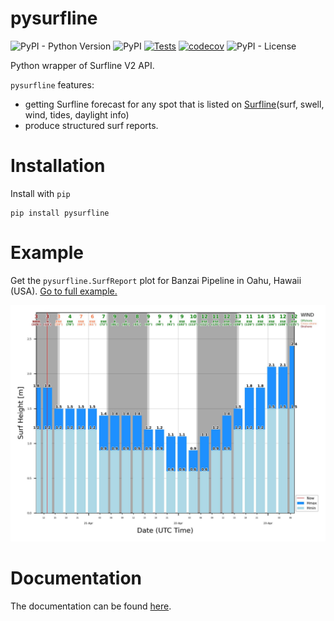 # pysurfline

![PyPI - Python Version](https://img.shields.io/pypi/pyversions/pysurfline)
![PyPI](https://img.shields.io/pypi/v/pysurfline?color=blue)
[![Tests](https://github.com/giocaizzi/pysurfline/actions/workflows/tests.yml/badge.svg?branch=main)](https://github.com/giocaizzi/pysurfline/actions/workflows/tests.yml)
[![codecov](https://codecov.io/gh/giocaizzi/pysurfline/branch/main/graph/badge.svg?token=48CPYKM5BR)](https://codecov.io/gh/giocaizzi/pysurfline)
![PyPI - License](https://img.shields.io/pypi/l/pysurfline)

Python wrapper of Surfline V2 API.

`pysurfline` features:
- getting Surfline forecast for any spot that is listed on [Surfline](https://www.surfline.com)(surf, swell, wind, tides, daylight info)
- produce structured surf reports.

# Installation

Install with `pip`
```
pip install pysurfline
```

# Example

Get the `pysurfline.SurfReport` plot for Banzai Pipeline in Oahu, Hawaii (USA).
[Go to full example.](https://giocaizzi.github.io/pysurfline/examples/surf_report.html)

![SurfReport plot](https://github.com/giocaizzi/pysurfline/blob/gh-pages/docsrc/source/images/surfreport_pipeline.jpeg)

# Documentation

The documentation can be found [here](https://giocaizzi.github.io/pysurfline/).
